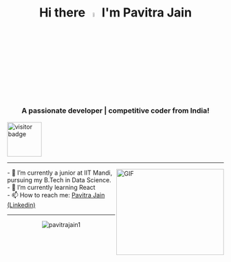 <div align = "center"><h1> Hi there <a href="https://github.com/pavitrajain1"><img src="https://media.giphy.com/media/hvRJCLFzcasrR4ia7z/giphy.gif" width="5%"></a> I'm Pavitra Jain</h1></div>
<h3 align="center">A passionate developer | competitive coder from India!</h3>
<p align="left"> <img align="center" alt="visitor badge" width="80px" src="https://visitor-badge.glitch.me/badge?page_id=pavitrajain1.pavitrajain1" alt="pavitrajain1"/></p>


<hr />
<img align="right" alt="GIF" src="https://raw.githubusercontent.com/mitul3737/mitul3737/main/mituls%20code.gif" width="250" height="200" />
- 🔭 I’m currently a junior at IIT Mandi, pursuing my B.Tech in Data Science.<br>
- 🌱 I’m currently learning React<br>
- 📫 How to reach me: <a href="">Pavitra Jain (Linkedin)</a><br>
<hr />
<div align="center"><img align="center" src="https://github-readme-stats.vercel.app/api?username=pavitrajain1&show_icons=true&locale=en" alt="pavitrajain1" />
</div>
